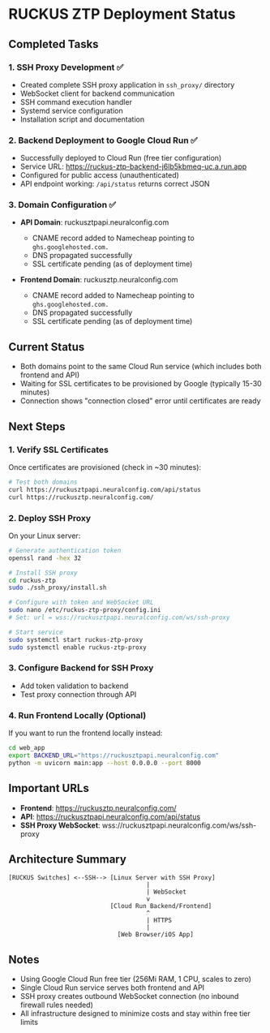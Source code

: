 # RUCKUS ZTP Deployment Status

## Completed Tasks

### 1. SSH Proxy Development ✅
- Created complete SSH proxy application in `ssh_proxy/` directory
- WebSocket client for backend communication
- SSH command execution handler
- Systemd service configuration
- Installation script and documentation

### 2. Backend Deployment to Google Cloud Run ✅
- Successfully deployed to Cloud Run (free tier configuration)
- Service URL: https://ruckus-ztp-backend-j6lb5kbmeq-uc.a.run.app
- Configured for public access (unauthenticated)
- API endpoint working: `/api/status` returns correct JSON

### 3. Domain Configuration ✅
- **API Domain**: ruckusztpapi.neuralconfig.com
  - CNAME record added to Namecheap pointing to `ghs.googlehosted.com.`
  - DNS propagated successfully
  - SSL certificate pending (as of deployment time)
  
- **Frontend Domain**: ruckusztp.neuralconfig.com  
  - CNAME record added to Namecheap pointing to `ghs.googlehosted.com.`
  - DNS propagated successfully
  - SSL certificate pending (as of deployment time)

## Current Status

- Both domains point to the same Cloud Run service (which includes both frontend and API)
- Waiting for SSL certificates to be provisioned by Google (typically 15-30 minutes)
- Connection shows "connection closed" error until certificates are ready

## Next Steps

### 1. Verify SSL Certificates
Once certificates are provisioned (check in ~30 minutes):
```bash
# Test both domains
curl https://ruckusztpapi.neuralconfig.com/api/status
curl https://ruckusztp.neuralconfig.com/
```

### 2. Deploy SSH Proxy
On your Linux server:
```bash
# Generate authentication token
openssl rand -hex 32

# Install SSH proxy
cd ruckus-ztp
sudo ./ssh_proxy/install.sh

# Configure with token and WebSocket URL
sudo nano /etc/ruckus-ztp-proxy/config.ini
# Set: url = wss://ruckusztpapi.neuralconfig.com/ws/ssh-proxy

# Start service
sudo systemctl start ruckus-ztp-proxy
sudo systemctl enable ruckus-ztp-proxy
```

### 3. Configure Backend for SSH Proxy
- Add token validation to backend
- Test proxy connection through API

### 4. Run Frontend Locally (Optional)
If you want to run the frontend locally instead:
```bash
cd web_app
export BACKEND_URL="https://ruckusztpapi.neuralconfig.com"
python -m uvicorn main:app --host 0.0.0.0 --port 8000
```

## Important URLs

- **Frontend**: https://ruckusztp.neuralconfig.com/
- **API**: https://ruckusztpapi.neuralconfig.com/api/status
- **SSH Proxy WebSocket**: wss://ruckusztpapi.neuralconfig.com/ws/ssh-proxy

## Architecture Summary

```
[RUCKUS Switches] <--SSH--> [Linux Server with SSH Proxy]
                                      |
                                      | WebSocket
                                      v
                            [Cloud Run Backend/Frontend]
                                      ^
                                      | HTTPS
                                      |
                              [Web Browser/iOS App]
```

## Notes

- Using Google Cloud Run free tier (256Mi RAM, 1 CPU, scales to zero)
- Single Cloud Run service serves both frontend and API
- SSH proxy creates outbound WebSocket connection (no inbound firewall rules needed)
- All infrastructure designed to minimize costs and stay within free tier limits